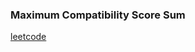 ### Maximum Compatibility Score Sum

[leetcode](https://leetcode.com/problems/maximum-compatibility-score-sum/)
